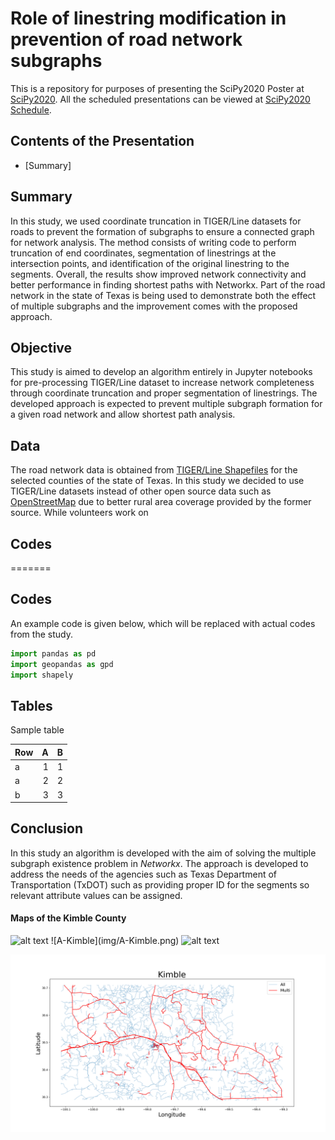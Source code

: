 # Role of linestring modification in prevention of road network subgraphs
This is a repository for purposes of presenting the SciPy2020 Poster at [SciPy2020](https://www.scipy2020.scipy.org). All the scheduled presentations can be viewed at [SciPy2020 Schedule](https://na.eventscloud.com/ehome/487022?&t=d2917a15274e1daf79d80a4253f01e7a).


## Contents of the Presentation
* [Summary]


## Summary
In this study, we used coordinate truncation in TIGER/Line datasets for roads to prevent the formation of subgraphs to ensure a connected graph for network analysis. The method consists of writing code to perform truncation of end coordinates, segmentation of linestrings at the intersection points, and identification of the original linestring to the segments. Overall, the results show improved network connectivity and better performance in finding shortest paths with Networkx. Part of the road network in the state of Texas is being used to demonstrate both the effect of multiple subgraphs and the improvement comes with the proposed approach.

## Objective
This study is aimed to develop an algorithm entirely in Jupyter notebooks for pre-processing TIGER/Line dataset to increase network completeness through coordinate truncation and proper segmentation of linestrings.  The developed approach is expected to prevent multiple subgraph formation for a given road network and allow shortest path analysis.  

## Data

The road network data is obtained from [TIGER/Line Shapefiles](https://www.census.gov/cgi-bin/geo/shapefiles/index.php?year=2019&layergroup=Roads) for the selected counties of the state of Texas. In this study we decided to use TIGER/Line datasets instead of other open source data such as [OpenStreetMap](https://download.geofabrik.de/index.html) due to better rural area coverage provided by the former source. While volunteers work on 

## Codes

=======
## Codes

An example code is given below, which will be replaced with actual codes from the study.
```python
import pandas as pd
import geopandas as gpd
import shapely
```

## Tables

Sample table

| Row  |    A |    B |
| :--- | ---: | ---: |
| a    |    1 |    1 |
| a    |    2 |    2 |
| b    |    3 |    3 |

## Conclusion

 In this study an algorithm is developed with the aim of solving the multiple subgraph existence problem in *Networkx*. The approach is developed to address the needs of the agencies such as Texas Department of Transportation (TxDOT) such as providing proper ID for the segments so relevant attribute values can be assigned.    



#### Maps of the Kimble County

<img src="file:TX-spatial/TX-spatial.github.io/img/A-Kimble.png" alt="alt text" width="600"/>
![A-Kimble](img/A-Kimble.png)

<img src="file:TX-spatial/TX-spatial.github.io/img/B-Kimblemulti.png" alt="alt text" width="600"/>

![B-Kimble](img/B-Kimblemulti.png)
